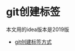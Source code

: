 # git创建标签
本文用的idea版本是2019版
- [git创建标签方式](https://blog.csdn.net/sinat_36277898/article/details/89377801)

